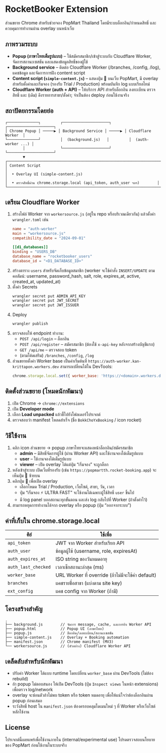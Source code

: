 # RocketBooker Extension

ส่วนขยาย Chrome สำหรับช่วยจอง PopMart Thailand โดยมีระบบล็อกอิน/กำหนดสิทธิ์ และควบคุมการทำงานผ่าน overlay บนหน้าเว็บ

## ภาพรวมระบบ
- **Popup (ภาษาไทยเต็มรูปแบบ)** – ใช้สมัครสมาชิก/เข้าสู่ระบบกับ Cloudflare Worker, จัดการสถานะเซสชัน และแสดงข้อมูลสิทธิ์ของผู้ใช้
- **Background service** – ติดต่อ Cloudflare Worker (/branches, /config, /log), แคชข้อมูล และจัดการการฝัง content script
- **Content script (`simple-content.js`)** – แสดงปุ่ม 🚀 บนเว็บ PopMart, มี overlay สำหรับตั้งค่าและเริ่มจอง (รองรับ Trial / Production) พร้อมบันทึก log แบบเรียลไทม์
- **Cloudflare Worker (auth + API)** – ให้บริการ API สำหรับล็อกอิน ลงทะเบียน ตรวจสิทธิ์ และ (เดิม) ดึงรายการสาขา/ตั้งค่า; จำเป็นต้อง deploy ก่อนใช้งานจริง

## สถาปัตยกรรมโดยย่อ
```
┌──────────────┐         ┌─────────────────────┐         ┌─────────────────────┐
│ Chrome Popup │ ─────▶ │ Background Service │ ─────▶ │ Cloudflare Worker  │
└──────────────┘         │  (background.js)   │         │  (auth-worker ...) │
        │                └─────────────────────┘         └─────────────────────┘
        ▼
┌─────────────────────────────────────────────────────────────────────────────┐
│ Content Script                                                             │
│  • Overlay UI (simple-content.js)                                          │
│  • ตรวจสิทธิ์ผ่าน chrome.storage.local (api_token, auth_user ฯลฯ)        │
└─────────────────────────────────────────────────────────────────────────────┘
```

## เตรียม Cloudflare Worker
1. สร้างไฟล์ Worker จาก `workersource.js` (อยู่ใน repo หรือบริเวณเดียวกัน) แล้วตั้งค่า `wrangler.toml` เช่น
   ```toml
   name = "auth-worker"
   main = "workersource.js"
   compatibility_date = "2024-09-01"

   [[d1_databases]]
   binding = "USERS_DB"
   database_name = "rocketbooker_users"
   database_id = "<D1_DATABASE_ID>"
   ```
2. สร้างตาราง `users` สำหรับจัดเก็บข้อมูลสมาชิก (worker จะใช้คำสั่ง `INSERT/UPDATE` ตามคอลัมน์: username, password_hash, salt, role, expires_at, active, created_at, updated_at)
3. ตั้งค่า Secrets
   ```bash
   wrangler secret put ADMIN_API_KEY
   wrangler secret put JWT_SECRET
   wrangler secret put JWT_ISSUER
   ```
4. Deploy
   ```bash
   wrangler publish
   ```
5. ตรวจสอบให้ endpoint ทำงาน: 
   - `POST /api/login` – ล็อกอิน
   - `POST /api/register` – สมัครสมาชิก (ต้องใช้ `x-api-key` หลังจากสร้างบัญชีแรก)
   - `GET /api/me` – ตรวจสอบ token
   - (ตามโค้ดเสริม) `/branches`, `/config`, `/log`
6. ส่วนขยายตั้งค่า Worker base เป็นค่าเริ่มต้นที่ `https://auth-worker.kan-krittapon.workers.dev` สามารถเปลี่ยนได้ใน DevTools:
   ```js
   chrome.storage.local.set({ worker_base: 'https://<domain>.workers.dev' })
   ```

## ติดตั้งส่วนขยาย (โหมดนักพัฒนา)
1. เปิด Chrome → `chrome://extensions`
2. เปิด **Developer mode**
3. เลือก **Load unpacked** แล้วชี้ไปยังโฟลเดอร์โปรเจกต์
4. ตรวจสอบว่า manifest โหลดสำเร็จ (ชื่อ `BokkChoYxBooking` / icon rocket)

## วิธีใช้งาน
1. คลิก icon ส่วนขยาย → popup ภาษาไทยจะแสดงหน้าล็อกอิน/สมัครสมาชิก
   - **admin** – มีสิทธิ์จัดการผู้ใช้ (ผ่าน Worker API) และใช้งานจองได้เต็มรูปแบบ
   - **user** – ใช้งานจองได้เต็มรูปแบบ
   - **viewer** – เปิด overlay ได้แต่ปุ่ม “เริ่มจอง” จะถูกล็อก
2. หลังเข้าสู่ระบบ เปิดเว็บที่รองรับ (เช่น `https://popmartth.rocket-booking.app`) จะเห็นปุ่ม 🚀 ซ้ายบน
3. คลิกปุ่ม 🚀 เพื่อเปิด overlay
   - เลือกโหมด Trial / Production, เว็บไซต์, สาขา, วัน, เวลา
   - ปุ่ม “เริ่มจอง ⚡ ULTRA FAST” จะใช้งานได้เฉพาะผู้ใช้สิทธิ์ `user` ขึ้นไป
   - มี log panel บอกสถานะทุกขั้นตอน และส่ง log กลับไปที่ Worker (ถ้าตั้งค่าไว้)
4. สามารถหยุดการทำงานได้จาก overlay หรือ popup (ปุ่ม “ออกจากระบบ”)

## ค่าที่เก็บใน chrome.storage.local
| คีย์ | ใช้เพื่อ |
| --- | --- |
| `api_token` | JWT จาก Worker สำหรับเรียก API | 
| `auth_user` | ข้อมูลผู้ใช้ (username, role, expiresAt) | 
| `auth_expires_at` | ISO string ของวันหมดอายุ | 
| `auth_last_checked` | เวลาเช็กสถานะล่าสุด (ms) | 
| `worker_base` | URL Worker ที่ override (ถ้าไม่มีจะใช้ค่า default) | 
| `branches` | แคชรายชื่อสาขา (แบ่งตาม site key) | 
| `ext_config` | แคช config จาก Worker (ถ้ามี) |

## โครงสร้างสำคัญ
```
.
├── background.js        // จัดการ message, cache, และการยิง Worker API
├── popup.html           // Popup UI (ภาษาไทย)
├── popup.js             // ล็อกอิน/ลงทะเบียน/สถานะเซสชัน
├── simple-content.js    // Overlay + Booking automation
├── manifest.json        // Chrome manifest (MV3)
└── workersource.js      // (ตัวอย่าง) Cloudflare Worker API
```

## เคล็ดลับสำหรับนักพัฒนา
- ปรับค่า Worker ได้แบบ runtime โดยเปลี่ยน `worker_base` ผ่าน DevTools (ไม่ต้อง rebuild)
- ถ้า popup ไม่ตอบสนอง ให้เปิด DevTools (ปุ่ม `Inspect views` ในหน้า extensions) เพื่อตรวจ log/network
- overlay จะซ่อนตัวถ้าไม่พบ token หรือ token หมดอายุ เพื่อให้แน่ใจว่าต้องล็อกอินผ่าน popup ก่อนเสมอ
- ระวังสิทธิ์ host ใน `manifest.json` ต้องครอบคลุมโดเมนใหม่ ๆ ที่ Worker หรือเว็บไซต์หลักใช้งาน

## License
โปรเจกต์นี้เผยแพร่เพื่อใช้งานภายใน (internal/experimental use) โปรดตรวจสอบนโยบายของ PopMart ก่อนใช้งานในระบบจริง